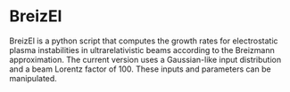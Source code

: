 # BreizEl
BreizEl is a python script that computes the growth rates for electrostatic plasma instabilities in ultrarelativistic beams according to the Breizmann approximation.
The current version uses a Gaussian-like input distribution and a beam Lorentz factor of 100. These inputs and parameters can be manipulated.
